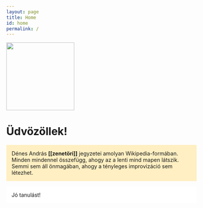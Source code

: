 ```yaml
---
layout: page
title: Home
id: home
permalink: /
---
```


<img src="https://images.unsplash.com/photo-1507842217343-583bb7270b66?ixlib=rb-1.2.1&ixid=MnwxMjA3fDB8MHxwaG90by1wYWdlfHx8fGVufDB8fHx8&auto=format&fit=crop&w=1650&q=800.jpg" height="180" alt="">

# Üdvözöllek!

<p style="padding: 1em 1em; background: #ffefc2; border-radius: 0px;">
  Dénes András <span style="font-weight: bold">[[zenetöri]]</span> jegyzetei amolyan Wikipedia-formában. Minden mindennel összefügg, ahogy az a lenti mind mapen látszik. Semmi sem áll önmagában, ahogy a tényleges improvizáció sem létezhet.
</p>
<p style="padding: 1em 1em; background: #ffffff; border-radius: 0px;">
  Jó tanulást!
</p>

<style>
  .wrapper {
    max-width: 46em;
  }
</style>